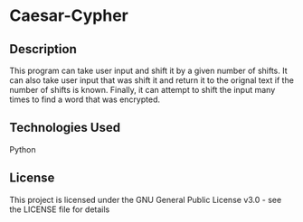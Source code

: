 # Caesar-Cypher

## Description
This program can take user input and shift it by a given number of shifts.
It can also take user input that was shift it and return it to the orignal text if the number of shifts is known.
Finally, it can attempt to shift the input many times to find a word that was encrypted.

## Technologies Used
Python

## License
This project is licensed under the GNU General Public License v3.0 - see the LICENSE file for details
